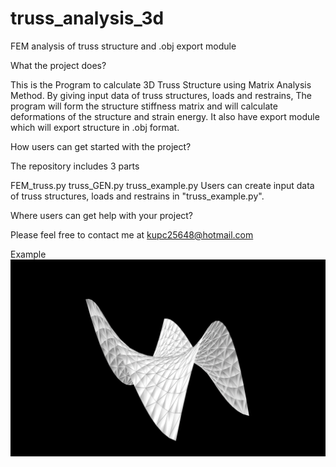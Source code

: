 # truss_analysis_3d
FEM analysis of truss structure and .obj export module

What the project does?

This is the Program to calculate 3D Truss Structure using Matrix Analysis Method. By giving input data of truss structures, loads and restrains, The program will form the structure stiffness matrix and will calculate deformations of the structure and strain energy. It also have export module which will export structure in .obj format. 

How users can get started with the project?

The repository includes 3 parts

FEM_truss.py
truss_GEN.py
truss_example.py
Users can create input data of truss structures, loads and restrains in "truss_example.py".

Where users can get help with your project?

Please feel free to contact me at kupc25648@hotmail.com

Example
<img src="images/shell.png">
